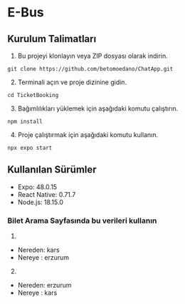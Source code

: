 # E-Bus



## Kurulum Talimatları

1. Bu projeyi klonlayın veya ZIP dosyası olarak indirin.

```
git clone https://github.com/betomoedano/ChatApp.git
```

2.  Terminali açın ve proje dizinine gidin.
```
cd TicketBooking
```
3. Bağımlılıkları yüklemek için aşağıdaki komutu çalıştırın.
```
npm install
```
4. Proje çalıştırmak için aşağıdaki komutu kullanın.
```
npx expo start
```

## Kullanılan Sürümler
- Expo: 48.0.15
- React Native: 0.71.7
- Node.js: 18.15.0

### Bilet Arama Sayfasında bu verileri kullanın 
1.
- Nereden: kars
- Nereye : erzurum
2.
- Nereden: erzurum
- Nereye : kars


